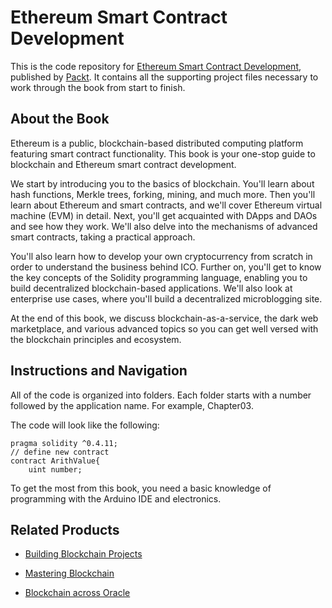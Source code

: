 # 	Ethereum Smart Contract Development
This is the code repository for [	Ethereum Smart Contract Development](https://www.packtpub.com/big-data-and-business-intelligence/ethereum-smart-contract-development), published by [Packt](https://www.packtpub.com/?utm_source=github). It contains all the supporting project files necessary to work through the book from start to finish.
## About the Book
Ethereum is a public, blockchain-based distributed computing platform featuring smart contract functionality. This book is your one-stop guide to blockchain and Ethereum smart contract development.

We start by introducing you to the basics of blockchain. You'll learn about hash functions, Merkle trees, forking, mining, and much more. Then you'll learn about Ethereum and smart contracts, and we'll cover Ethereum virtual machine (EVM) in detail. Next, you'll get acquainted with DApps and DAOs and see how they work. We'll also delve into the mechanisms of advanced smart contracts, taking a practical approach.

You'll also learn how to develop your own cryptocurrency from scratch in order to understand the business behind ICO. Further on, you'll get to know the key concepts of the Solidity programming language, enabling you to build decentralized blockchain-based applications. We'll also look at enterprise use cases, where you'll build a decentralized microblogging site.

At the end of this book, we discuss blockchain-as-a-service, the dark web marketplace, and various advanced topics so you can get well versed with the blockchain principles and ecosystem.
## Instructions and Navigation
All of the code is organized into folders. Each folder starts with a number followed by the application name. For example, Chapter03.



The code will look like the following:
```
pragma solidity ^0.4.11;
// define new contract
contract ArithValue{
	uint number;
```

To get the most from this book, you need a basic knowledge of programming with the
Arduino IDE and electronics.

## Related Products
* [Building Blockchain Projects](https://www.packtpub.com/big-data-and-business-intelligence/building-blockchain-projects)

* [Mastering Blockchain](https://www.packtpub.com/big-data-and-business-intelligence/mastering-blockchain)

* [Blockchain across Oracle](https://www.packtpub.com/business/blockchain-across-oracle)

